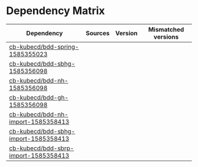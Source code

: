 # Dependency Matrix

Dependency | Sources | Version | Mismatched versions
---------- | ------- | ------- | -------------------
[cb-kubecd/bdd-spring-1585355023](https://github.com/cb-kubecd/bdd-spring-1585355023.git) |  | []() | 
[cb-kubecd/bdd-sbhg-1585356098](https://github.com/cb-kubecd/bdd-sbhg-1585356098.git) |  | []() | 
[cb-kubecd/bdd-nh-1585356098](https://github.com/cb-kubecd/bdd-nh-1585356098.git) |  | []() | 
[cb-kubecd/bdd-gh-1585356098](https://github.com/cb-kubecd/bdd-gh-1585356098.git) |  | []() | 
[cb-kubecd/bdd-nh-import-1585358413](https://github.com/cb-kubecd/bdd-nh-import-1585358413.git) |  | []() | 
[cb-kubecd/bdd-sbhg-import-1585358413](https://github.com/cb-kubecd/bdd-sbhg-import-1585358413.git) |  | []() | 
[cb-kubecd/bdd-sbrp-import-1585358413](https://github.com/cb-kubecd/bdd-sbrp-import-1585358413.git) |  | []() | 
